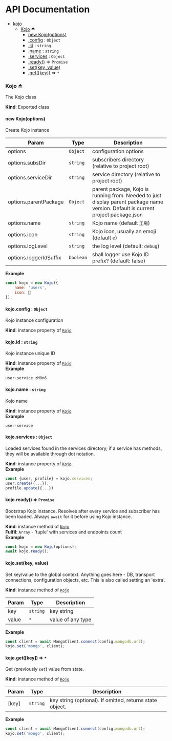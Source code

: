 API Documentation
=================

    
* [kojo](#module_kojo)
    * [Kojo](#exp_module_kojo--Kojo) ⏏
        * [new Kojo(options)](#new_module_kojo--Kojo_new)
        * [.config](#module_kojo--Kojo+config) : <code>Object</code>
        * [.id](#module_kojo--Kojo+id) : <code>string</code>
        * [.name](#module_kojo--Kojo+name) : <code>string</code>
        * [.services](#module_kojo--Kojo+services) : <code>Object</code>
        * [.ready()](#module_kojo--Kojo+ready) ⇒ <code>Promise</code>
        * [.set(key, value)](#module_kojo--Kojo+set)
        * [.get([key])](#module_kojo--Kojo+get) ⇒ <code>\*</code>

<a name="exp_module_kojo--Kojo"></a>

### Kojo ⏏
The Kojo class

**Kind**: Exported class  
<a name="new_module_kojo--Kojo_new"></a>

#### new Kojo(options)
Create Kojo instance


| Param | Type | Description |
| --- | --- | --- |
| options | <code>Object</code> | configuration options |
| options.subsDir | <code>string</code> | subscribers directory (relative to project root) |
| options.serviceDir | <code>string</code> | service directory (relative to project root) |
| options.parentPackage | <code>Object</code> | parent package, Kojo is running from. Needed to just display                                         parent package name version. Default is current project package.json |
| options.name | <code>string</code> | Kojo name (default `工場`) |
| options.icon | <code>string</code> | Kojo icon, usually an emoji (default `☢`) |
| options.logLevel | <code>string</code> | the log level (default: `debug`) |
| options.loggerIdSuffix | <code>boolean</code> | shall logger use Kojo ID prefix? (default: false) |

**Example**  
```js
const kojo = new Kojo({
    name: 'users',
    icon: 👥
});
```
<a name="module_kojo--Kojo+config"></a>

#### kojo.config : <code>Object</code>
Kojo instance configuration

**Kind**: instance property of [<code>Kojo</code>](#exp_module_kojo--Kojo)  
<a name="module_kojo--Kojo+id"></a>

#### kojo.id : <code>string</code>
Kojo instance unique ID

**Kind**: instance property of [<code>Kojo</code>](#exp_module_kojo--Kojo)  
**Example**  
```
user-service.zM8n6
```
<a name="module_kojo--Kojo+name"></a>

#### kojo.name : <code>string</code>
Kojo name

**Kind**: instance property of [<code>Kojo</code>](#exp_module_kojo--Kojo)  
**Example**  
```
user-service
```
<a name="module_kojo--Kojo+services"></a>

#### kojo.services : <code>Object</code>
Loaded services found in the services directory;
if a service has methods, they will be available through dot notation.

**Kind**: instance property of [<code>Kojo</code>](#exp_module_kojo--Kojo)  
**Example**  
```js
const {user, profile} = kojo.services;
user.create({...});
profile.update({...})
```
<a name="module_kojo--Kojo+ready"></a>

#### kojo.ready() ⇒ <code>Promise</code>
Bootstrap Kojo instance. Resolves after every service and
subscriber has been loaded. Always `await` for it before using Kojo
instance.

**Kind**: instance method of [<code>Kojo</code>](#exp_module_kojo--Kojo)  
**Fulfil**: <code>Array</code> - 'tuple' with services and endpoints count  
**Example**  
```js
const kojo = new Kojo(options);
await kojo.ready();
```
<a name="module_kojo--Kojo+set"></a>

#### kojo.set(key, value)
Set key/value to the global context. Anything goes here - DB, transport connections,
configuration objects, etc. This is also called setting an 'extra'.

**Kind**: instance method of [<code>Kojo</code>](#exp_module_kojo--Kojo)  

| Param | Type | Description |
| --- | --- | --- |
| key | <code>string</code> | key string |
| value | <code>\*</code> | value of any type |

**Example**  
```js
const client = await MongoClient.connect(config.mongodb.url);
kojo.set('mongo', client);
```
<a name="module_kojo--Kojo+get"></a>

#### kojo.get([key]) ⇒ <code>\*</code>
Get (previously `set`) value from state.

**Kind**: instance method of [<code>Kojo</code>](#exp_module_kojo--Kojo)  

| Param | Type | Description |
| --- | --- | --- |
| [key] | <code>string</code> | key string (optional). If omitted, returns state object. |

**Example**  
```js
const client = await MongoClient.connect(config.mongodb.url);
kojo.set('mongo', client);
```
